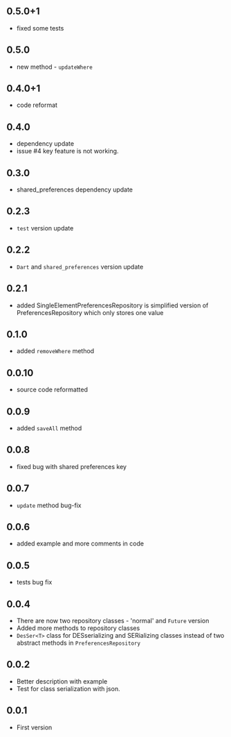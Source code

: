 ## 0.5.0+1
* fixed some tests

## 0.5.0
* new method - `updateWhere`

## 0.4.0+1
* code reformat

## 0.4.0
* dependency update
* issue #4 key feature is not working.

## 0.3.0
* shared_preferences dependency update

## 0.2.3
* `test` version update

## 0.2.2
* `Dart` and `shared_preferences` version update

## 0.2.1
* added SingleElementPreferencesRepository is simplified version of PreferencesRepository 
which only stores one value

## 0.1.0
* added `removeWhere` method

## 0.0.10
* source code reformatted

## 0.0.9
* added `saveAll` method 

## 0.0.8
* fixed bug with shared preferences key

## 0.0.7
* `update` method bug-fix

## 0.0.6
* added example and more comments in code

## 0.0.5
* tests bug fix

## 0.0.4
* There are now two repository classes - 'normal' and `Future` version
* Added more methods to repository classes
* `DesSer<T>` class for DESserializing and SERializing classes instead of two abstract methods in `PreferencesRepository`

## 0.0.2
* Better description with example
* Test for class serialization with json.

## 0.0.1

* First version
